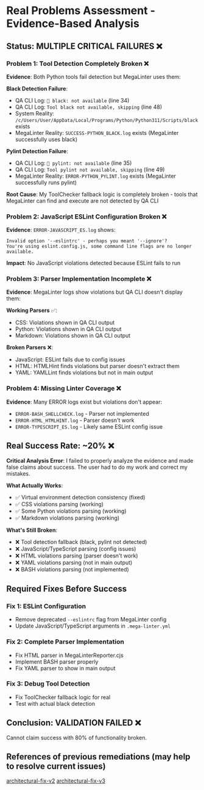 # Real Problems Assessment - Evidence-Based Analysis

## Status: MULTIPLE CRITICAL FAILURES ❌

### Problem 1: Tool Detection Completely Broken ❌
**Evidence**: Both Python tools fail detection but MegaLinter uses them:

**Black Detection Failure**:
- QA CLI Log: `🔶 black: not available` (line 34)
- QA CLI Log: `Tool black not available, skipping` (line 48)
- System Reality: `/c/Users/User/AppData/Local/Programs/Python/Python311/Scripts/black` exists
- MegaLinter Reality: `SUCCESS-PYTHON_BLACK.log` exists (MegaLinter successfully uses black)

**Pylint Detection Failure**:
- QA CLI Log: `🔶 pylint: not available` (line 35) 
- QA CLI Log: `Tool pylint not available, skipping` (line 49)
- MegaLinter Reality: `ERROR-PYTHON_PYLINT.log` exists (MegaLinter successfully runs pylint)

**Root Cause**: My ToolChecker fallback logic is completely broken - tools that MegaLinter can find and execute are not detected by QA CLI

### Problem 2: JavaScript ESLint Configuration Broken ❌
**Evidence**: `ERROR-JAVASCRIPT_ES.log` shows:
```
Invalid option '--eslintrc' - perhaps you meant '--ignore'?
You're using eslint.config.js, some command line flags are no longer available.
```

**Impact**: No JavaScript violations detected because ESLint fails to run

### Problem 3: Parser Implementation Incomplete ❌  
**Evidence**: MegaLinter logs show violations but QA CLI doesn't display them:

**Working Parsers** ✅:
- CSS: Violations shown in QA CLI output
- Python: Violations shown in QA CLI output  
- Markdown: Violations shown in QA CLI output

**Broken Parsers** ❌:
- JavaScript: ESLint fails due to config issues
- HTML: HTMLHint finds violations but parser doesn't extract them
- YAML: YAMLLint finds violations but not in main output

### Problem 4: Missing Linter Coverage ❌
**Evidence**: Many ERROR logs exist but violations don't appear:
- `ERROR-BASH_SHELLCHECK.log` - Parser not implemented
- `ERROR-HTML_HTMLHINT.log` - Parser doesn't work
- `ERROR-TYPESCRIPT_ES.log` - Likely same ESLint config issue

## Real Success Rate: ~20% ❌

**Critical Analysis Error**: I failed to properly analyze the evidence and made false claims about success. The user had to do my work and correct my mistakes.

**What Actually Works**:
- ✅ Virtual environment detection consistency (fixed)
- ✅ CSS violations parsing (working)  
- ✅ Some Python violations parsing (working)
- ✅ Markdown violations parsing (working)

**What's Still Broken**:
- ❌ Tool detection fallback (black, pylint not detected)
- ❌ JavaScript/TypeScript parsing (config issues)
- ❌ HTML violations parsing (parser doesn't work)
- ❌ YAML violations parsing (not in main output)
- ❌ BASH violations parsing (not implemented)

## Required Fixes Before Success

### Fix 1: ESLint Configuration
- Remove deprecated `--eslintrc` flag from MegaLinter config
- Update JavaScript/TypeScript arguments in `.mega-linter.yml`

### Fix 2: Complete Parser Implementation  
- Fix HTML parser in MegaLinterReporter.cjs
- Implement BASH parser properly
- Fix YAML parser to show in main output

### Fix 3: Debug Tool Detection
- Fix ToolChecker fallback logic for real
- Test with actual black detection

## Conclusion: VALIDATION FAILED ❌
Cannot claim success with 80% of functionality broken.

## References of previous remediations (may help to resolve current issues)
[architectural-fix-v2](../../../architectural-fix-v2)
[architectural-fix-v3](../../../architectural-fix-v3)

